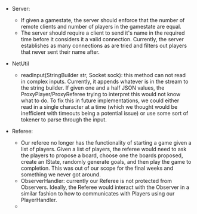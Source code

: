 * Server: 
  * If given a gamestate, the server should enforce that the number of remote clients and number of players in the gamestate are equal.
  * The server should require a client to send it's name in the required time before it considers it a valid connection. Currently, the server establishes as many connections as are tried and filters out players that never sent their name after.

* NetUtil
  * readInput(StringBuilder str, Socket sock): this method can not read in complex inputs. Currently, it appends whatever is in the stream to the string builder. If given one and a half JSON values, the ProxyPlayer/ProxyReferee trying to interpret this would not know what to do. To fix this in future implementations, we could either read in a single character at a time (which we thought would be inefficient with timeouts being a potential issue) or use some sort of tokener to parse through the input.

* Referee:
  * Our referee no longer has the functionality of starting a game given a list of players. Given a list of players, the referee would need to ask the players to propose a board, choose one the boards proposed, create an IState, randomly generate goals, and then play the game to completion. This was out of our scope for the final weeks and something we never got around.
  * ObserverHandler: currently our Referee is not protected from Observers. Ideally, the Referee would interact with the Observer in a similar fashion to how to communicates with Players using our PlayerHandler.
  * 

